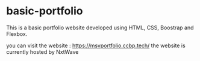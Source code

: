 # basic-portfolio
This is a basic portfolio website developed using HTML, CSS, Boostrap and Flexbox.

you can visit the website : https://msvportfolio.ccbp.tech/
the website is currently hosted by NxtWave
